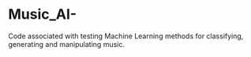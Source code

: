 # Music_AI-
Code associated with testing Machine Learning methods for classifying, generating and manipulating music. 
